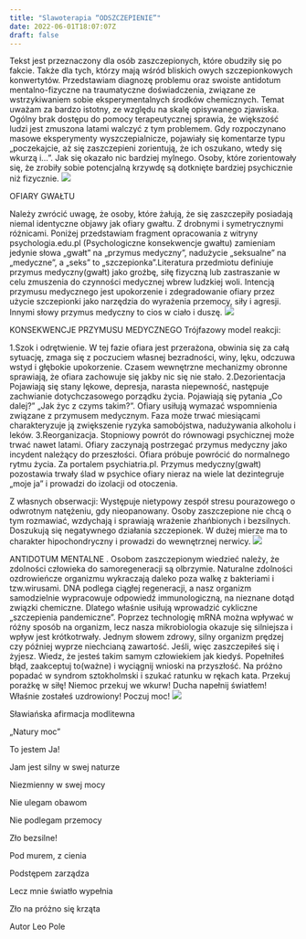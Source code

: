 ```yaml
---
title: "Slawoterapia “ODSZCZEPIENIE”"
date: 2022-06-01T18:07:07Z
draft: false
---
```


Tekst jest przeznaczony dla osób zaszczepionych, które obudziły się po fakcie. Także dla tych, którzy mają wśród bliskich owych szczepionkowych konwertytów. Przedstawiam diagnozę problemu oraz swoiste antidotum mentalno-fizyczne na traumatyczne doświadczenia, związane ze wstrzykiwaniem sobie eksperymentalnych środków chemicznych. Temat uważam za bardzo istotny, ze względu na skalę opisywanego zjawiska. Ogólny brak dostępu do pomocy terapeutycznej sprawia, że większość ludzi jest zmuszona latami walczyć z tym problemem. Gdy rozpoczynano masowe eksperymenty wyszczepialnicze, pojawiały się komentarze typu „poczekajcie, aż się zaszczepieni zorientują, że ich oszukano, wtedy się wkurzą i…”. Jak się okazało nic bardziej mylnego. Osoby, które zorientowały się, że zrobiły sobie potencjalną krzywdę są dotknięte bardziej psychicznie niż fizycznie.
![](https://cdn.pixabay.com/photo/2020/11/25/09/21/skull-5775054_960_720.jpg)

OFIARY GWAŁTU

Należy zwrócić uwagę, że osoby, które żałują, że się zaszczepiły posiadają niemal identyczne objawy jak ofiary gwałtu. Z drobnymi i symetrycznymi różnicami. Poniżej przedstawiam fragment opracowania z witryny psychologia.edu.pl (Psychologiczne konsekwencje gwałtu) zamieniam jedynie słowa „gwałt” na „przymus medyczny”, nadużycie „seksualne” na „medyczne”, a „seks” to „szczepionka”.Literatura przedmiotu definiuje przymus medyczny(gwałt) jako groźbę, siłę fizyczną lub zastraszanie w celu zmuszenia do czynności medycznej wbrew ludzkiej woli. Intencją przymusu medycznego jest upokorzenie i zdegradowanie ofiary przez użycie szczepionki jako narzędzia do wyrażenia przemocy, siły i agresji. Innymi słowy przymus medyczny to cios w ciało i duszę.
![](https://cdn.pixabay.com/photo/2021/12/12/18/24/booster-6865787_960_720.jpg)

KONSEKWENCJE PRZYMUSU MEDYCZNEGO Trójfazowy model reakcji:

1.Szok i odrętwienie. W tej fazie ofiara jest przerażona, obwinia się za całą sytuację, zmaga się z poczuciem własnej bezradności, winy, lęku, odczuwa wstyd i głębokie upokorzenie. Czasem wewnętrzne mechanizmy obronne sprawiają, że ofiara zachowuje się jakby nic się nie stało. 2.Dezorientacja Pojawiają się stany lękowe, depresja, narasta niepewność, następuje zachwianie dotychczasowego porządku życia. Pojawiają się pytania „Co dalej?” „Jak życ z czyms takim?”. Ofiary usiłują wymazać wspomnienia związane z przymusem medycznym. Faza może trwać miesiącami charakteryzuje ją zwiększenie ryzyka samobójstwa, nadużywania alkoholu i leków. 3.Reorganizacja. Stopniowy powrót do równowagi psychicznej może trwać nawet latami. Ofiary zaczynają postrzegać przymus medyczny jako incydent należący do przeszłości. Ofiara próbuje powrócić do normalnego rytmu życia. Za portalem psychiatria.pl. Przymus medyczny(gwałt) pozostawia trwały ślad w psychice ofiary nieraz na wiele lat dezintegruje „moje ja” i prowadzi do izolacji od otoczenia.

Z własnych obserwacji: Występuje nietypowy zespół stresu pourazowego o odwrotnym natężeniu, gdy nieopanowany. Osoby zaszczepione nie chcą o tym rozmawiać, wzdychają i sprawiają wrażenie zhańbionych i bezsilnych. Doszukują się negatywnego działania szczepionek. W dużej mierze ma to charakter hipochondryczny i prowadzi do wewnętrznej nerwicy.
![](https://cdn.pixabay.com/photo/2021/11/21/04/51/covid-6813158_960_720.jpg)

ANTIDOTUM MENTALNE . Osobom zaszczepionym wiedzieć należy, że zdolności człowieka do samoregeneracji są olbrzymie. Naturalne zdolności ozdrowieńcze organizmu wykraczają daleko poza walkę z bakteriami i tzw.wirusami. DNA podlega ciągłej regeneracji, a nasz organizm samodzielnie wypracowuje odpowiedź immunologiczną, na nieznane dotąd związki chemiczne. Dlatego właśnie usiłują wprowadzić cykliczne „szczepienia pandemiczne”. Poprzez technologię mRNA można wpływać w różny sposób na organizm, lecz nasza mikrobiologia okazuje się silniejsza i wpływ jest krótkotrwały. Jednym słowem zdrowy, silny organizm prędzej czy później wyprze niechcianą zawartość. Jeśli, więc zaszczepiłeś się i żyjesz. Wiedz, że jesteś takim samym człowiekiem jak kiedyś. Popełniłeś błąd, zaakceptuj to(ważne) i wyciągnij wnioski na przyszłość. Na próżno popadać w syndrom sztokholmski i szukać ratunku w rękach kata. Przekuj porażkę w siłę! Niemoc przekuj we wkurw! Ducha napełnij światłem! Właśnie zostałeś uzdrowiony! Poczuj moc!
![](https://cdn.pixabay.com/photo/2021/11/19/10/19/covid-6808678_960_720.jpg)

Sławiańska afirmacja modlitewna

„Natury moc”

To jestem Ja!

Jam jest silny w swej naturze

Niezmienny w swej mocy

Nie ulegam obawom

Nie podlegam przemocy

Zło bezsilne!

Pod murem, z cienia

Podstępem zarządza

Lecz mnie światło wypełnia

Zło na próżno się krząta

Autor Leo Pole


